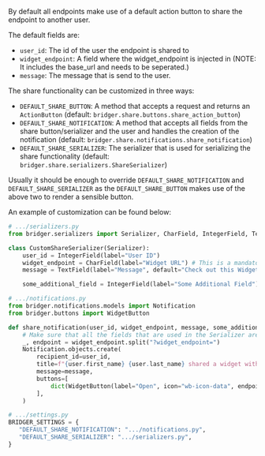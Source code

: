 By default all endpoints make use of a default action button to share the endpoint to another user.

The default fields are:

* `user_id`: The id of the user the endpoint is shared to
* `widget_endpoint`: A field where the widget_endpoint is injected in (NOTE: It includes the base_url and needs to be seperated.)
* `message`: The message that is send to the user.

The share functionality can be customized in three ways:

* `DEFAULT_SHARE_BUTTON`: A method that accepts a request and returns an `ActionButton` (default: `bridger.share.buttons.share_action_button`)
* `DEFAULT_SHARE_NOTIFICATION`: A method that accepts all fields from the share button/serializer and the user and handles the creation of the notification (default: `bridger.share.notifications.share_notification`)
* `DEFAULT_SHARE_SERIALIZER`: The serializer that is used for serializing the share functionality (default: `bridger.share.serializers.ShareSerializer`)

Usually it should be enough to override `DEFAULT_SHARE_NOTIFICATION` and `DEFAULT_SHARE_SERIALIZER` as the `DEFAULT_SHARE_BUTTON` makes use of the above two to render a sensible button.

An example of customization can be found below:

```python
# .../serializers.py
from bridger.serializers import Serializer, CharField, IntegerField, TextField

class CustomShareSerializer(Serializer):
    user_id = IntegerField(label="User ID")
    widget_endpoint = CharField(label="Widget URL") # This is a mandatory field!
    message = TextField(label="Message", default="Check out this Widget.")

    some_additional_field = IntegerField(label="Some Additional Field")
```

```python
# .../notifications.py
from bridger.notifications.models import Notification
from bridger.buttons import WidgetButton

def share_notification(user_id, widget_endpoint, message, some_additional_field, user):
    # Make sure that all the fields that are used in the Serializer are present as parameters and the user
    _, endpoint = widget_endpoint.split("?widget_endpoint=")
    Notification.objects.create(
        recipient_id=user_id,
        title=f"{user.first_name} {user.last_name} shared a widget with you",
        message=message,
        buttons=[
            dict(WidgetButton(label="Open", icon="wb-icon-data", endpoint=endpoint))
        ],
    )
```

```python
# .../settings.py
BRIDGER_SETTINGS = {
   "DEFAULT_SHARE_NOTIFICATION": ".../notifications.py",
   "DEFAULT_SHARE_SERIALIZER": ".../serializers.py",
}
```

